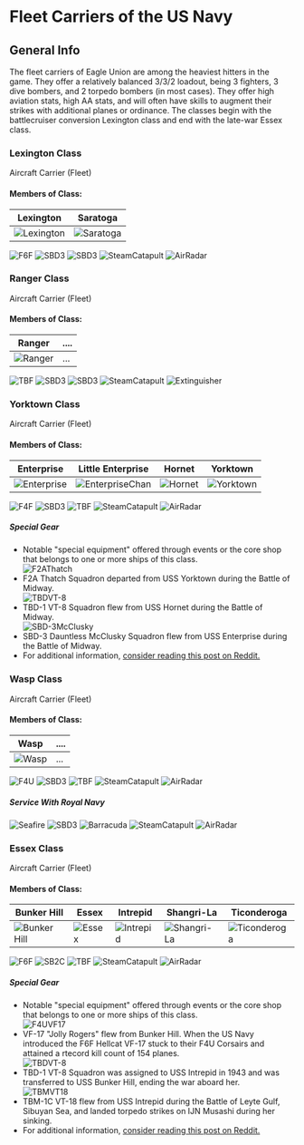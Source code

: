 # Fleet Carriers of the US Navy

## General Info

The fleet carriers of Eagle Union are among the heaviest hitters in the game. They offer a relatively balanced 3/3/2 loadout, being 3 fighters, 3 dive bombers, and 2 torpedo bombers (in most cases). They offer high aviation stats, high AA stats, and will often have skills to augment their strikes with additional planes or ordinance. The classes begin with the battlecruiser conversion Lexington class and end with the late-war Essex class.

### Lexington Class

Aircraft Carrier (Fleet) <br/>

#### Members of Class: <br/>
Lexington | Saratoga
| ----- | ----- |
![Lexington](/Icons/Ship/EagleUnion/Lexington.png) | ![Saratoga](/Icons/Ship/EagleUnion/Saratoga.png) <br/>


![F6F](/Icons/Equipment/Aircraft/Fighter/F6FHellcat.png)
![SBD3](/Icons/Equipment/Aircraft/Bomber/SBD-3Dauntless.png)
![SBD3](/Icons/Equipment/Aircraft/Bomber/SBD-3Dauntless.png)
![SteamCatapult](/Icons/Equipment/Auxiliary/SteamCatapult.png)
![AirRadar](/Icons/Equipment/Auxiliary/AirRadar.png) <br/>

### Ranger Class

Aircraft Carrier (Fleet)

#### Members of Class: <br/>
Ranger | ....
| ----- | ----- |
![Ranger](/Icons/Ship/EagleUnion/Ranger.png) |      ...        <br/>

![TBF](/Icons/Equipment/Aircraft/Torpedo/TBFAvenger.png)
![SBD3](/Icons/Equipment/Aircraft/Bomber/SBD-3Dauntless.png)
![SBD3](/Icons/Equipment/Aircraft/Bomber/SBD-3Dauntless.png)
![SteamCatapult](/Icons/Equipment/Auxiliary/SteamCatapult.png)
![Extinguisher](/Icons/Equipment/Auxiliary/Extinguisher.png) <br/>

### Yorktown Class

Aircraft Carrier (Fleet) <br/>

#### Members of Class: <br/>
Enterprise | Little Enterprise | Hornet | Yorktown
| ----- | ----- | ----- | ----- |
![Enterprise](/Icons/Ship/EagleUnion/Enterprise.png) | ![EnterpriseChan](/Icons/Ship/EagleUnion/EnterpriseChan.png) | ![Hornet](/Icons/Ship/EagleUnion/Hornet.png) | ![Yorktown](/Icons/Ship/EagleUnion/Yorktown.png)  <br/>


![F4F](/Icons/Equipment/Aircraft/Fighter/F4FWildcat.png)
![SBD3](/Icons/Equipment/Aircraft/Bomber/SBD-3Dauntless.png)
![TBF](/Icons/Equipment/Aircraft/Torpedo/TBFAvenger.png)
![SteamCatapult](/Icons/Equipment/Auxiliary/SteamCatapult.png)
![AirRadar](/Icons/Equipment/Auxiliary/AirRadar.png) <br/>

##### Special Gear <br/>

* Notable "special equipment" offered through events or the core shop that belongs to one or more ships of this class.<br/>
![F2AThatch](/Icons/Equipment/Aircraft/Fighter/F2AThatch.png)
* F2A Thatch Squadron departed from USS Yorktown during the Battle of Midway.  <br/>
![TBDVT-8](/Icons/Equipment/Aircraft/Torpedo/TBDVT8.png)
* TBD-1 VT-8 Squadron flew from USS Hornet during the Battle of Midway.  <br/>
![SBD-3McClusky](/Icons/Equipment/Aircraft/Bomber/SBD-3McClusky.png)
* SBD-3 Dauntless McClusky Squadron flew from USS Enterprise during the Battle of Midway. <br/>
* For additional information, [consider reading this post on Reddit.](https://www.reddit.com/r/OpenAzurLane/comments/gevlxe/examining_the_current_named_squadrons/) <br/>

### Wasp Class

Aircraft Carrier (Fleet) <br/>

#### Members of Class: <br/>
Wasp | ....
| ----- | ----- |
![Wasp](/Icons/Ship/EagleUnion/Wasp.png) |      ...        <br/>

![F4U](/Icons/Equipment/Aircraft/Fighter/F4UCorsair.png)
![SBD3](/Icons/Equipment/Aircraft/Bomber/SBD-3Dauntless.png)
![TBF](/Icons/Equipment/Aircraft/Torpedo/TBFAvenger.png)
![SteamCatapult](/Icons/Equipment/Auxiliary/SteamCatapult.png)
![AirRadar](/Icons/Equipment/Auxiliary/AirRadar.png) <br/>

##### Service With Royal Navy <br/>

![Seafire](/Icons/Equipment/Aircraft/Fighter/SupermarineSeafire.png)
![SBD3](/Icons/Equipment/Aircraft/Bomber/SBD-3Dauntless.png)
![Barracuda](/Icons/Equipment/Aircraft/Torpedo/FaireyBarracuda.png)
![SteamCatapult](/Icons/Equipment/Auxiliary/SteamCatapult.png)
![AirRadar](/Icons/Equipment/Auxiliary/AirRadar.png) <br/>

### Essex Class

Aircraft Carrier (Fleet) <br/>

#### Members of Class: <br/>
Bunker Hill | Essex | Intrepid | Shangri-La | Ticonderoga
| ----- | ----- | ----- | ----- | ----- |
![Bunker Hill](/Icons/Ship/EagleUnion/Bunker_Hill.png) | ![Essex](/Icons/Ship/EagleUnion/Essex.png) | ![Intrepid](/Icons/Ship/EagleUnion/Intrepid.png) | ![Shangri-La](/Icons/Ship/EagleUnion/Shangri-La.png) | ![Ticonderoga](/Icons/Ship/EagleUnion/Ticonderoga.png) <br/>


![F6F](/Icons/Equipment/Aircraft/Fighter/F6FHellcat.png)
![SB2C](/Icons/Equipment/Aircraft/Bomber/SB2CHelldiver.png)
![TBF](/Icons/Equipment/Aircraft/Torpedo/TBFAvenger.png)
![SteamCatapult](/Icons/Equipment/Auxiliary/SteamCatapult.png)
![AirRadar](/Icons/Equipment/Auxiliary/AirRadar.png) <br/>

##### Special Gear <br/>

* Notable "special equipment" offered through events or the core shop that belongs to one or more ships of this class.<br/>
![F4UVF17](/Icons/Equipment/Aircraft/Fighter/F4UVF17.png)
* VF-17 "Jolly Rogers" flew from Bunker Hill. When the US Navy introduced the F6F Hellcat VF-17 stuck to their F4U Corsairs and attained a rtecord kill count of 154 planes. <br/>
![TBDVT-8](/Icons/Equipment/Aircraft/Torpedo/TBDVT8.png)
* TBD-1 VT-8 Squadron was assigned to USS Intrepid in 1943 and was transferred to USS Bunker Hill, ending the war aboard her. <br/>
![TBMVT18](/Icons/Equipment/Aircraft/Torpedo/TBMVT18.png)
* TBM-1C VT-18 flew from USS Intrepid during the Battle of Leyte Gulf, Sibuyan Sea, and landed torpedo strikes on IJN Musashi during her sinking. <br/>
* For additional information, [consider reading this post on Reddit.](https://www.reddit.com/r/OpenAzurLane/comments/gevlxe/examining_the_current_named_squadrons/) <br/>